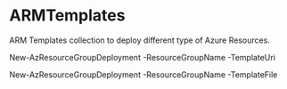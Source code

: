 # ARMTemplates
ARM Templates collection to deploy different type of Azure Resources.

New-AzResourceGroupDeployment -ResourceGroupName <resource-group-name> -TemplateUri
  
New-AzResourceGroupDeployment -ResourceGroupName <resource-group-name> -TemplateFile
  
